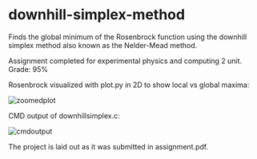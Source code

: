 # downhill-simplex-method
Finds the global minimum of the Rosenbrock function using the downhill simplex method also known as the Nelder-Mead method. 

Assignment completed for experimental physics and computing 2 unit. Grade: 95%

Rosenbrock visualized with plot.py in 2D to show local vs global maxima:

![zoomedplot](https://user-images.githubusercontent.com/65653499/82500014-91f50480-9aea-11ea-9cd6-5235d52afd1e.png)

CMD output of downhillsimplex.c:

![cmdoutput](https://user-images.githubusercontent.com/65653499/82500132-c5379380-9aea-11ea-9a29-e7c54f8292e1.png)

The project is laid out as it was submitted in assignment.pdf.
